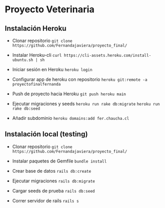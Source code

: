 # Proyecto Veterinaria

## Instalación Heroku

* Clonar repositorio
`git clone https://github.com/Fernandajaviera/proyecto_final/`

* Instalar Heroku-cli
`curl https://cli-assets.heroku.com/install-ubuntu.sh | sh`

* Iniciar sesión en Heroku
`heroku login`

* Configurar app de heroku con repositorio
`heroku git:remote -a proyectofinalfernanda`

* Push de proyecto hacia Heroku
`git push heroku main`

* Ejecutar migraciones y seeds
`heroku run rake db:migrate`
`heroku run rake db:seed`

* Añadir subdominio
`heroku domains:add fer.chaucha.cl`

## Instalación local (testing)

* Clonar repositorio
`git clone https://github.com/Fernandajaviera/proyecto_final/`

* Instalar paquetes de Gemfile
`bundle install`

* Crear base de datos
`rails db:create`

* Ejecutar migraciones
`rails db:migrate`

* Cargar seeds de prueba
`rails db:seed`

* Correr servidor de rails
`rails s`